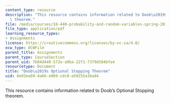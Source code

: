 ```yaml
---
content_type: resource
description: "This resource contains information related to Doob\u2019s Optional Stopping\
  \ theorem."
file: /media/courses/18-440-probability-and-random-variables-spring-2014/8e03ea694a66e069cdc8e59255a3ba84_MIT18_440S14_mrtingalenote.pdf
file_type: application/pdf
learning_resource_types:
- Assignments
license: https://creativecommons.org/licenses/by-nc-sa/4.0/
ocw_type: OCWFile
parent_title: Assignments
parent_type: CourseSection
parent_uid: 7b04d449-572e-a9ba-22f1-7379d584bfa4
resourcetype: Document
title: "Doob\u2019s Optional Stopping Theorem"
uid: 8e03ea69-4a66-e069-cdc8-e59255a3ba84
---
```

This resource contains information related to Doob’s Optional Stopping theorem.